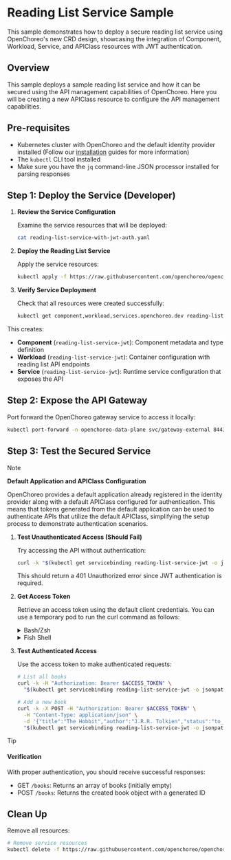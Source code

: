 # Reading List Service Sample

This sample demonstrates how to deploy a secure reading list service using OpenChoreo's new CRD design,
showcasing the integration of Component, Workload, Service, and APIClass resources with JWT authentication.

## Overview

This sample deploys a sample reading list service and how it can be secured using the API management capabilities of OpenChoreo.
Here you will be creating a new APIClass resource to configure the API management capabilities.

## Pre-requisites

- Kubernetes cluster with OpenChoreo and the default identity provider installed (Follow our [installation](https://openchoreo.dev/docs/category/installation/) guides for more information)
- The `kubectl` CLI tool installed
- Make sure you have the `jq` command-line JSON processor installed for parsing responses

## Step 1: Deploy the Service (Developer)

1. **Review the Service Configuration**

   Examine the service resources that will be deployed:
   ```bash
   cat reading-list-service-with-jwt-auth.yaml
   ```

2. **Deploy the Reading List Service**

   Apply the service resources:
   ```bash
   kubectl apply -f https://raw.githubusercontent.com/openchoreo/openchoreo/release-v0.3/samples/apim-samples/authentication/reading-list-service-with-jwt-auth.yaml
   ```

3. **Verify Service Deployment**

   Check that all resources were created successfully:
   ```bash
   kubectl get component,workload,services.openchoreo.dev reading-list-service-jwt
   ```

This creates:
- **Component** (`reading-list-service-jwt`): Component metadata and type definition
- **Workload** (`reading-list-service-jwt`): Container configuration with reading list API endpoints
- **Service** (`reading-list-service-jwt`): Runtime service configuration that exposes the API

## Step 2: Expose the API Gateway

Port forward the OpenChoreo gateway service to access it locally:

```bash
kubectl port-forward -n openchoreo-data-plane svc/gateway-external 8443:443 &
```

## Step 3: Test the Secured Service

> [!NOTE]
> **Default Application and APIClass Configuration**
>
> OpenChoreo provides a default application already registered in the identity provider along with a default APIClass configured for authentication.
> This means that tokens generated from the default application can be used to authenticate APIs that utilize the default APIClass,
> simplifying the setup process to demonstrate authentication scenarios.


1. **Test Unauthenticated Access (Should Fail)**

   Try accessing the API without authentication:
   ```bash
   curl -k "$(kubectl get servicebinding reading-list-service-jwt -o jsonpath='{.status.endpoints[0].public.uri}')/books"
   ```

   This should return a 401 Unauthorized error since JWT authentication is required.

2. **Get Access Token**

   Retrieve an access token using the default client credentials. You can use a temporary pod to run the curl command as follows:
      
   <details>
   <summary>Bash/Zsh</summary>
   
     ```bash
     ACCESS_TOKEN=$(kubectl run curl-pod --rm -i --restart=Never --image=curlimages/curl:latest -- \
       sh -c "curl -s --location 'http://identity-provider.openchoreo-identity-system.svc.cluster.local:8090/oauth2/token' \
       --header 'Content-Type: application/x-www-form-urlencoded' \
       --data 'grant_type=client_credentials&client_id=openchoreo-default-client&client_secret=openchoreo-default-secret' \
       | grep -o '\"access_token\":\"[^\"]*' | cut -d'\"' -f4" 2>/dev/null | head -1)
     ```
   </details>
   
   <details>
   <summary>Fish Shell</summary>
   
     ```fish
     set ACCESS_TOKEN (kubectl run curl-pod --rm -i --restart=Never --image=curlimages/curl:latest -- \
       sh -c "curl -s --location 'http://identity-provider.openchoreo-identity-system.svc.cluster.local:8090/oauth2/token' \
       --header 'Content-Type: application/x-www-form-urlencoded' \
       --data 'grant_type=client_credentials&client_id=openchoreo-default-client&client_secret=openchoreo-default-secret' \
       | grep -o '\"access_token\":\"[^\"]*' | cut -d'\"' -f4" 2>/dev/null | head -1)
     ```
   </details>

3. **Test Authenticated Access**

   Use the access token to make authenticated requests:
   ```bash
   # List all books
   curl -k -H "Authorization: Bearer $ACCESS_TOKEN" \
     "$(kubectl get servicebinding reading-list-service-jwt -o jsonpath='{.status.endpoints[0].public.uri}')/books"
   
   # Add a new book
   curl -k -X POST -H "Authorization: Bearer $ACCESS_TOKEN" \
     -H "Content-Type: application/json" \
     -d '{"title":"The Hobbit","author":"J.R.R. Tolkien","status":"to_read"}' \
     "$(kubectl get servicebinding reading-list-service-jwt -o jsonpath='{.status.endpoints[0].public.uri}')/books"
   ```

> [!TIP]
> #### Verification
>
> With proper authentication, you should receive successful responses:
> - GET `/books`: Returns an array of books (initially empty)
> - POST `/books`: Returns the created book object with a generated ID

## Clean Up

Remove all resources:

```bash
# Remove service resources
kubectl delete -f https://raw.githubusercontent.com/openchoreo/openchoreo/release-v0.3/samples/apim-samples/authentication/reading-list-service-with-jwt-auth.yaml
```
